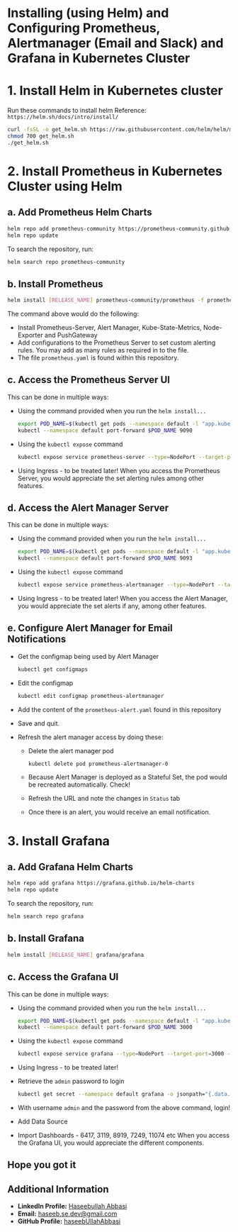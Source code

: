 # Installing (using Helm) and Configuring Prometheus, Alertmanager (Email and Slack) and Grafana in Kubernetes Cluster

# 1. Install Helm in Kubernetes cluster

Run these commands to install helm
Reference: `https://helm.sh/docs/intro/install/`

```bash
curl -fsSL -o get_helm.sh https://raw.githubusercontent.com/helm/helm/main/scripts/get-helm-3
chmod 700 get_helm.sh
./get_helm.sh
```

# 2. Install Prometheus in Kubernetes Cluster using Helm

## a. Add Prometheus Helm Charts

```bash
helm repo add prometheus-community https://prometheus-community.github.io/helm-charts
helm repo update
```

To search the repository, run:

```bash
helm search repo prometheus-community
```

## b. Install Prometheus

```bash
helm install [RELEASE_NAME] prometheus-community/prometheus -f prometheus.yaml
```

The command above would do the following:

* Install Prometheus-Server, Alert Manager, Kube-State-Metrics, Node-Exporter and PushGateway
* Add configurations to the Prometheus Server to set custom alerting rules. You may add as many rules as required in to the file.
* The file `prometheus.yaml` is found within this repository.

## c. Access the Prometheus Server UI

This can be done in multiple ways:

* Using the command provided when you run the `helm install...`

    ```bash
    export POD_NAME=$(kubectl get pods --namespace default -l "app.kubernetes.io/name=prometheus,app.kubernetes.io/instance=prometheus" -o jsonpath="{.items[0].metadata.name}")
    kubectl --namespace default port-forward $POD_NAME 9090
    ```

* Using the `kubectl expose` command

    ```bash
    kubectl expose service prometheus-server --type=NodePort --target-port=9090 --name=prometheus-server-access
    ```

* Using Ingress - to be treated later!
When you access the Prometheus Server, you would appreciate the set alerting rules among other features.

## d. Access the Alert Manager Server

This can be done in multiple ways:

* Using the command provided when you run the `helm install...`

    ```bash
    export POD_NAME=$(kubectl get pods --namespace default -l "app.kubernetes.io/name=alertmanager,app.kubernetes.io/instance=prometheus" -o jsonpath="{.items[0].metadata.name}")
    kubectl --namespace default port-forward $POD_NAME 9093
    ```

* Using the `kubectl expose` command

    ```bash
    kubectl expose service prometheus-alertmanager --type=NodePort --target-port=9093 --name=alertmanager-access
    ```

* Using Ingress - to be treated later!
When you access the Alert Manager, you would appreciate the set alerts if any, among other features.

## e. Configure Alert Manager for Email Notifications

* Get the configmap being used by Alert Manager

    ```bash
    kubectl get configmaps
    ```

* Edit the configmap

    ```bash
    kubectl edit configmap prometheus-alertmanager
    ```

* Add the content of the `prometheus-alert.yaml` found in this repository
* Save and quit.
* Refresh the alert manager access by doing these:
  * Delete the alert manager pod

      ```bash
      kubectl delete pod prometheus-alertmanager-0
      ```

  * Because Alert Manager is deployed as a Stateful Set, the pod would be recreated automatically. Check!
  * Refresh the URL and note the changes in `Status` tab
  * Once there is an alert, you would receive an email notification.

# 3. Install Grafana

## a. Add Grafana Helm Charts

```bash
helm repo add grafana https://grafana.github.io/helm-charts
helm repo update
```

To search the repository, run:

```bash
helm search repo grafana
```

## b. Install Grafana

```bash
helm install [RELEASE_NAME] grafana/grafana
```

## c. Access the Grafana UI

This can be done in multiple ways:

* Using the command provided when you run the `helm install...`

    ```bash
    export POD_NAME=$(kubectl get pods --namespace default -l "app.kubernetes.io/name=grafana,app.kubernetes.io/instance=grafana" -o jsonpath="{.items[0].metadata.name}")
    kubectl --namespace default port-forward $POD_NAME 3000
    ```

* Using the `kubectl expose` command

    ```bash
    kubectl expose service grafana --type=NodePort --target-port=3000 --name=grafana-access
    ```

* Using Ingress - to be treated later!
* Retrieve the `admin` password to login

    ```bash
    kubectl get secret --namespace default grafana -o jsonpath="{.data.admin-password}" | base64 --decode ; echo
    ```

* With username `admin` and the password from the above command, login!
* Add Data Source
* Import Dashboards - 6417, 3119, 8919, 7249, 11074 etc
When you access the Grafana UI, you would appreciate the different components.

## Hope you got it

## Additional Information

* **LinkedIn Profile:** [Haseebullah Abbasi](https://www.linkedin.com/in/haseebullahabbasi/)
* **Email:** <haseeb.se.dev@gmail.com>
* **GitHub Profile:** [haseebUllahAbbasi](https://github.com/haseebUllahAbbasi/)
